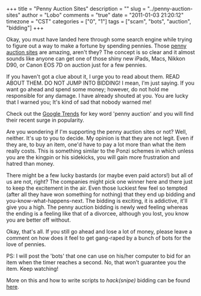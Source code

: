 +++
title = "Penny Auction Sites"
description = ""
slug = "../penny-auction-sites"
author = "Lobo"
comments = "true"
date = "2011-01-03 21:20:12"
timezone = "CST"
categories = ["0", "1"]
tags = ["scam", "bots", "auction", "bidding"]
+++

Okay, you must have landed here through some search engine while trying to figure out a way to make a fortune by spending pennies. Those [penny auction sites](http://en.wikipedia.org/wiki/Bidding_fee_auction) are amazing, aren't they? The concept is so clear and it almost sounds like anyone can get one of those shiny new iPads, Macs, Nikkon D90, or Canon EOS 7D on auction just for a few pennies.

If you haven't got a clue about it, I urge you to read about them. READ ABOUT THEM. DO NOT JUMP INTO BIDDING! I mean, I'm just saying. If you want go ahead and spend some money; however, do not hold me responsible for any damage. I have already shouted at you. You are lucky that I warned you; It's kind of sad that nobody warned me!

Check out the [Google Trends](https://trends.google.com/trends/explore?date=all&q=penny%20auction) for key word 'penny auction' and you will find their recent surge in popularity.

Are you wondering if I'm supporting the penny auction sites or not? Well, neither. It's up to you to decide. My opinion is that they are not legit. Even if they are, to buy an item, one'd have to pay a lot more than what the item really costs. This is something similar to the Ponzi schemes in which unless you are the kingpin or his sidekicks, you will gain more frustration and hatred than money.

There might be a few lucky bastards (or maybe even paid actors!) but all of us are not, right? The companies might pick one winner here and there just to keep the excitement in the air. Even those luckiest few feel so tempted (after all they have won something for nothing) that they end up bidding and you-know-what-happens-next. The bidding is exciting, it is addictive, it'll give you a high. The penny auction bidding is newly wed feeling whereas the ending is a feeling like that of a divorcee, although you lost, you know you are better off without.

Okay, that's all. If you still go ahead and lose a lot of money, please leave a comment on how does it feel to get gang-raped by a bunch of bots for the love of pennies.

PS: I will post the 'bots' that one can use on his/her computer to bid for an item when the timer reaches a second. No, that won't guarantee you the item. Keep watching!

More on this and how to write scripts to _hack(snipe)_ bidding can be found [here](/blog/penny-auction-sites-auto-bidding-script-bid-sniper-how-to-introduction/).
